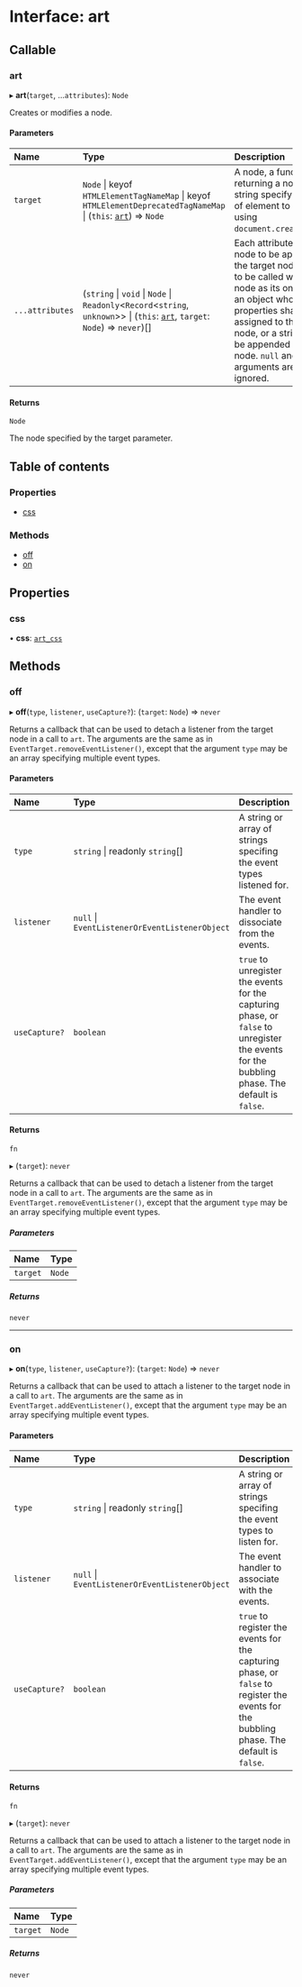 # Interface: art

## Callable

### art

▸ **art**(`target`, ...`attributes`): `Node`

Creates or modifies a node.

#### Parameters

| Name | Type | Description |
| :------ | :------ | :------ |
| `target` | `Node` \| keyof `HTMLElementTagNameMap` \| keyof `HTMLElementDeprecatedTagNameMap` \| (`this`: [`art`](../README.md#art)) => `Node` | A node, a function returning a node, or a string specifying the type of element to be created using `document.createElement()`. |
| `...attributes` | (`string` \| `void` \| `Node` \| `Readonly`<`Record`<`string`, `unknown`\>\> \| (`this`: [`art`](../README.md#art), `target`: `Node`) => `never`)[] | Each attribute may be a node to be appended to the target node, a function to be called with the target node as its only argument, an object whose properties shall be assigned to the target node, or a string of text to be appended to the target node. `null` and `undefined` arguments are simply ignored. |

#### Returns

`Node`

The node specified by the target parameter.

## Table of contents

### Properties

- [css](art.md#css)

### Methods

- [off](art.md#off)
- [on](art.md#on)

## Properties

### css

• **css**: [`art_css`](art_css.md)

## Methods

### off

▸ **off**(`type`, `listener`, `useCapture?`): (`target`: `Node`) => `never`

Returns a callback that can be used to detach a listener from the target node in a call to
`art`.
The arguments are the same as in `EventTarget.removeEventListener()`, except that the
argument `type` may be an array specifying multiple event types.

#### Parameters

| Name | Type | Description |
| :------ | :------ | :------ |
| `type` | `string` \| readonly `string`[] | A string or array of strings specifing the event types listened for. |
| `listener` | ``null`` \| `EventListenerOrEventListenerObject` | The event handler to dissociate from the events. |
| `useCapture?` | `boolean` | `true` to unregister the events for the capturing phase, or `false` to unregister the events for the bubbling phase. The default is `false`. |

#### Returns

`fn`

▸ (`target`): `never`

Returns a callback that can be used to detach a listener from the target node in a call to
`art`.
The arguments are the same as in `EventTarget.removeEventListener()`, except that the
argument `type` may be an array specifying multiple event types.

##### Parameters

| Name | Type |
| :------ | :------ |
| `target` | `Node` |

##### Returns

`never`

___

### on

▸ **on**(`type`, `listener`, `useCapture?`): (`target`: `Node`) => `never`

Returns a callback that can be used to attach a listener to the target node in a call to
`art`.
The arguments are the same as in `EventTarget.addEventListener()`, except that the argument
`type` may be an array specifying multiple event types.

#### Parameters

| Name | Type | Description |
| :------ | :------ | :------ |
| `type` | `string` \| readonly `string`[] | A string or array of strings specifing the event types to listen for. |
| `listener` | ``null`` \| `EventListenerOrEventListenerObject` | The event handler to associate with the events. |
| `useCapture?` | `boolean` | `true` to register the events for the capturing phase, or `false` to register the events for the bubbling phase. The default is `false`. |

#### Returns

`fn`

▸ (`target`): `never`

Returns a callback that can be used to attach a listener to the target node in a call to
`art`.
The arguments are the same as in `EventTarget.addEventListener()`, except that the argument
`type` may be an array specifying multiple event types.

##### Parameters

| Name | Type |
| :------ | :------ |
| `target` | `Node` |

##### Returns

`never`
